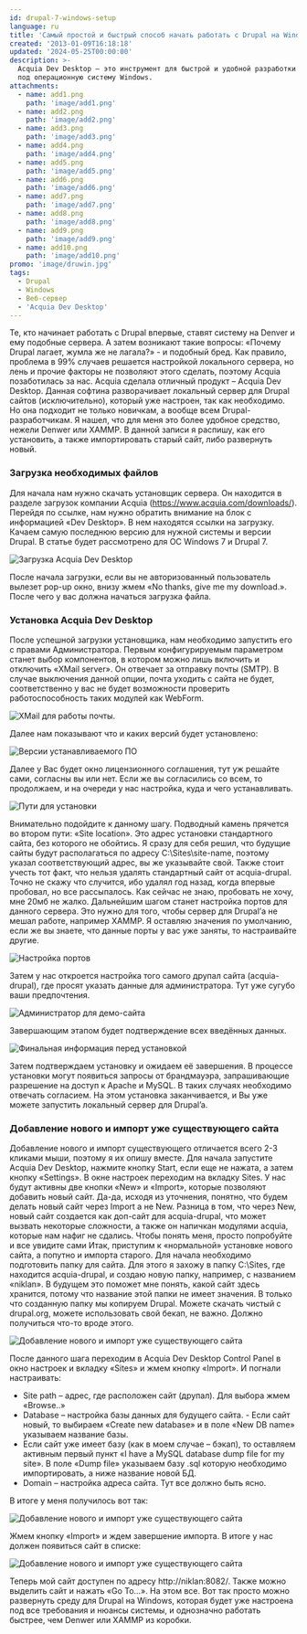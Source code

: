 ```yaml
---
id: drupal-7-windows-setup
language: ru
title: 'Самый простой и быстрый способ начать работать с Drupal на Windows'
created: '2013-01-09T16:18:18'
updated: '2024-05-25T00:00:00'
description: >-
  Acquia Dev Desktop – это инструмент для быстрой и удобной разработки на Drupal
  под операционную систему Windows.
attachments:
  - name: add1.png
    path: 'image/add1.png'
  - name: add2.png
    path: 'image/add2.png'
  - name: add3.png
    path: 'image/add3.png'
  - name: add4.png
    path: 'image/add4.png'
  - name: add5.png
    path: 'image/add5.png'
  - name: add6.png
    path: 'image/add6.png'
  - name: add7.png
    path: 'image/add7.png'
  - name: add8.png
    path: 'image/add8.png'
  - name: add9.png
    path: 'image/add9.png'
  - name: add10.png
    path: 'image/add10.png'
promo: 'image/druwin.jpg'
tags:
  - Drupal
  - Windows
  - Веб-сервер
  - 'Acquia Dev Desktop'
---
```


Те, кто начинает работать с Drupal впервые, ставят систему на Denver и ему
подобные сервера. А затем возникают такие вопросы: «Почему Drupal лагает, жумла
же не лагала?» - и подобный бред. Как правило, проблема в 99% случаев решается
настройкой локального сервера, но лень и прочие факторы не позволяют этого
сделать, поэтому Acquia позаботилась за нас. Acquia сделала отличный продукт –
Acquia Dev Desktop. Данная софтина разворачивает локальный сервер для Drupal
сайтов (исключительно), который уже настроен, так как необходимо. Но она
подходит не только новичкам, а вообще всем Drupal-разработчикам. Я нашел, что
для меня это более удобное средство, нежели Denwer или XAMMP. В данной записи я
распишу, как его установить, а также импортировать старый сайт, либо развернуть
новый.

### Загрузка необходимых файлов

Для начала нам нужно скачать установщик сервера. Он находится в разделе загрузок
компании Acquia (https://www.acquia.com/downloads/). Перейдя по ссылке, нам
нужно обратить внимание на блок с информацией «Dev Desktop». В нем находятся
ссылки на загрузку. Качаем самую последнюю версию для нужной системы и версии
Drupal. В статье будет рассмотрено для ОС Windows 7 и Drupal 7.

![Загрузка Acquia Dev Desktop](image/add1.png)

После начала загрузки, если вы не авторизованный пользователь вылезет pop-up
окно, внизу жмем «No thanks, give me my download.». После чего у вас должна
начаться загрузка файла.

### Установка Acquia Dev Desktop

После успешной загрузки установщика, нам необходимо запустить его с правами
Администратора. Первым конфигурируемым параметром станет выбор компонентов, в
котором можно лишь включить и отключить «XMail server». Он отвечает за отправку
почты (SMTP). В случае выключения данной опции, почта уходить с сайта не будет,
соответственно у вас не будет возможности проверить работоспособность таких
модулей как WebForm.

![XMail для работы почты.](image/add2.png)

Далее нам показывают что и каких версий будет установлено:

![Версии устанавливаемого ПО](image/add3.png)

Далее у Вас будет окно лицензионного соглашения, тут уж решайте сами, согласны
вы или нет. Если же вы согласились со всем, то продолжаем, и на очереди у нас
настройка, куда и чего устанавливать.

![Пути для установки](image/add10.png)

Внимательно подойдите к данному шагу. Подводный камень прячется во втором пути:
«Site location». Это адрес установки стандартного сайта, без которого не
обойтись. Я сразу для себя решил, что будущие сайты будут располагаться по
адресу C:\\Sites\\site-name, поэтому указал соответствующий адрес, вы же
указывайте свой. Также стоит учесть тот факт, что нельзя удалять стандартный
сайт от acquia-drupal. Точно не скажу что случится, ибо удалял год назад, когда
впервые пробовал, но все рассыпалось. Как сейчас не знаю, пробовать не хочу, мне
20мб не жалко. Дальнейшим шагом станет настройка портов для данного сервера. Это
нужно для того, чтобы сервер для Drupal’а не мешал работе, например XAMMP. Я
оставляю значения по умолчанию, если же вы знаете, что данные порты у вас уже
заняты, то настраивайте другие.

![Настройка портов](image/add4.png)

Затем у нас откроется настройка того самого друпал сайта (acquia-drupal), где
просят указать данные для администратора. Тут уже сугубо ваши предпочтения.

![Администратор для демо-сайта](image/add5.png)

Завершающим этапом будет подтверждение всех введённых данных.

![Финальная информация перед установкой](image/add6.png)

Затем подтверждаем установку и ожидаем её завершения. В процессе установки могут
появиться запросы от брандмауэра, запрашивающие разрешение на доступ к Apache и
MySQL. В таких случаях необходимо отвечать согласием. На этом установка
заканчивается, и Вы уже можете запустить локальный сервер для Drupal’a.

### Добавление нового и импорт уже существующего сайта

Добавление нового и импорт существующего отличается всего 2-3 кликами мыши,
поэтому я их опишу вместе. Для начала запустите Acquia Dev Desktop, нажмите
кнопку Start, если еще не нажата, а затем кнопку «Settings». В окне настроек
переходим на вкладку Sites. У нас будут активны две кнопки «New» и «Import»,
которые позволяют добавить новый сайт. Да-да, исходя из уточнения, понятно, что
будем делать новый сайт через Import а не New. Разница в том, что через New,
новый сайт создается как доп-сайт для acquia-drupal, что может вызвать некоторые
сложности, а также он напичкан модулями acquia, которые нам нафиг не сдались.
Чтобы понять меня, просто попробуйте и все увидите сами Итак, приступим к
«нормальной» установке нового сайта, а попутно и импорта старого. Для начала
необходимо подготовить папку для сайта. Для этого я захожу в папку C:\Sites, где
находится acquia-drupal, и создаю новую папку, например, с названием «niklan». В
будущем это поможет мне понять, какой сайт здесь хранится, потому что название
этой папки не имеет значения. В только что созданную папку мы копируем Drupal.
Можете скачать чистый с drupal.org, можете использовать свой бекап, не важно.
Должно получиться что-то вроде этого.

![Добавление нового и импорт уже существующего сайта](image/add7.png)

После данного шага переходим в Acquia Dev Desktop Control Panel в окно настроек
и вкладку «Sites» и жмем кнопку «Import». И погнали настраивать:

- Site path – адрес, где расположен сайт (друпал). Для выбора жмем «Browse..»
- Database – настройка базы данных для будущего сайта. - Если сайт новый, то
  выбираем «Create new database» и в поле «New DB name» указываем название базы.
- Если сайт уже имеет базу (как в моем случае – бэкап), то оставляем активным
  первый пункт «I have a MySQL database dump file for my site». В поле «Dump
  file» указываем базу .sql которую необходимо импортировать, а ниже название
  новой БД.
- Domain – настройка адреса сайта. Тут все должно быть ясно.

В итоге у меня получилось вот так:

![Добавление нового и импорт уже существующего сайта](image/add8.png)

Жмем кнопку «Import» и ждем завершение импорта. В итоге у нас должен появиться
сайт в списке:

![Добавление нового и импорт уже существующего сайта](image/add9.png)

Теперь мой сайт доступен по адресу http://niklan:8082/. Также можно выделить
сайт и нажать «Go To…». На этом все. Вот так просто можно развернуть среду для
Drupal на Windows, которая будет уже настроена под все требования и нюансы
системы, и однозначно работать быстрее, чем Denwer или XAMMP из коробки.
